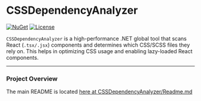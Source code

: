 # CSSDependencyAnalyzer

[![NuGet](https://img.shields.io/nuget/v/CSSDependencyAnalyzer.svg)](https://www.nuget.org/packages/CSSDependencyAnalyzer/)
[![License](https://img.shields.io/badge/license-MIT-blue.svg)](https://opensource.org/licenses/MIT)

`CSSDependencyAnalyzer` is a high-performance .NET global tool that scans React (`.tsx/.jsx`) components and determines which CSS/SCSS files they rely on. This helps in optimizing CSS usage and enabling lazy-loaded React components.

---

### Project Overview
The main README is located [here at CSSDependencyAnalyzer/Readme.md](CSSDependencyAnalyzer/Readme.md)